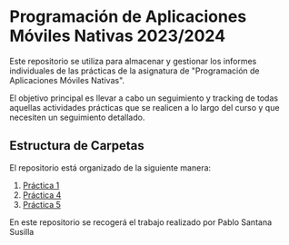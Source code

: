 # Programación de Aplicaciones Móviles Nativas 2023/2024

Este repositorio se utiliza para almacenar y gestionar los informes individuales de las prácticas de la asignatura de "Programación de Aplicaciones Móviles Nativas".

El objetivo principal es llevar a cabo un seguimiento y tracking de todas aquellas actividades prácticas que se realicen a lo largo del curso y que necesiten un seguimiento detallado.
## Estructura de Carpetas

El repositorio está organizado de la siguiente manera:

1. [Práctica 1](#Accesibilidad-Web.pdf)
2. [Práctica 4](#Elección-de-una-arquitectura.pdf)
3. [Práctica 5](#CodeLab-PrimeraAppAndroid)


En este repositorio se recogerá el trabajo realizado por Pablo Santana Susilla
